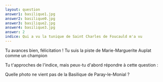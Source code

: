 ```yaml
---
layout: question
answer1: basilique1.jpg
answer2: basilique0.jpg
answer3: basilique2.jpg
answer4: basilique3.jpg
answer: 2
indice: Qui a vu la tunique de Saint Charles de Foucauld m'a vu
---
```

Tu avances bien, félicitation ! Tu suis la piste de Marie-Marguerite Auplat comme un champion

Tu t'approches de l'indice, mais peux-tu d'abord répondre à cette question :

Quelle photo ne vient pas de la Basilique de Paray-le-Monial ?
